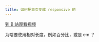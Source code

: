 ```yaml
---
title: 如何把首页变成 responsive 的
---
```


[到 B 站观看视频](https://www.bilibili.com/video/BV1QK4y1C75w)

为啥要使用相对长度，例如百分比，或是 em ？
